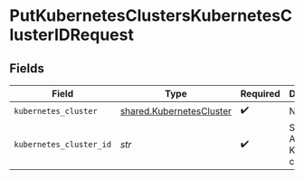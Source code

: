 # PutKubernetesClustersKubernetesClusterIDRequest


## Fields

| Field                                                                | Type                                                                 | Required                                                             | Description                                                          |
| -------------------------------------------------------------------- | -------------------------------------------------------------------- | -------------------------------------------------------------------- | -------------------------------------------------------------------- |
| `kubernetes_cluster`                                                 | [shared.KubernetesCluster](../../models/shared/kubernetescluster.md) | :heavy_check_mark:                                                   | N/A                                                                  |
| `kubernetes_cluster_id`                                              | *str*                                                                | :heavy_check_mark:                                                   | Secure Application Kubernetes cluster ID                             |